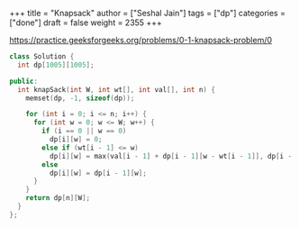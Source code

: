 +++
title = "Knapsack"
author = ["Seshal Jain"]
tags = ["dp"]
categories = ["done"]
draft = false
weight = 2355
+++

<https://practice.geeksforgeeks.org/problems/0-1-knapsack-problem/0>

```cpp
class Solution {
  int dp[1005][1005];

public:
  int knapSack(int W, int wt[], int val[], int n) {
    memset(dp, -1, sizeof(dp));

    for (int i = 0; i <= n; i++) {
      for (int w = 0; w <= W; w++) {
        if (i == 0 || w == 0)
          dp[i][w] = 0;
        else if (wt[i - 1] <= w)
          dp[i][w] = max(val[i - 1] + dp[i - 1][w - wt[i - 1]], dp[i - 1][w]);
        else
          dp[i][w] = dp[i - 1][w];
      }
    }
    return dp[n][W];
  }
};
```
